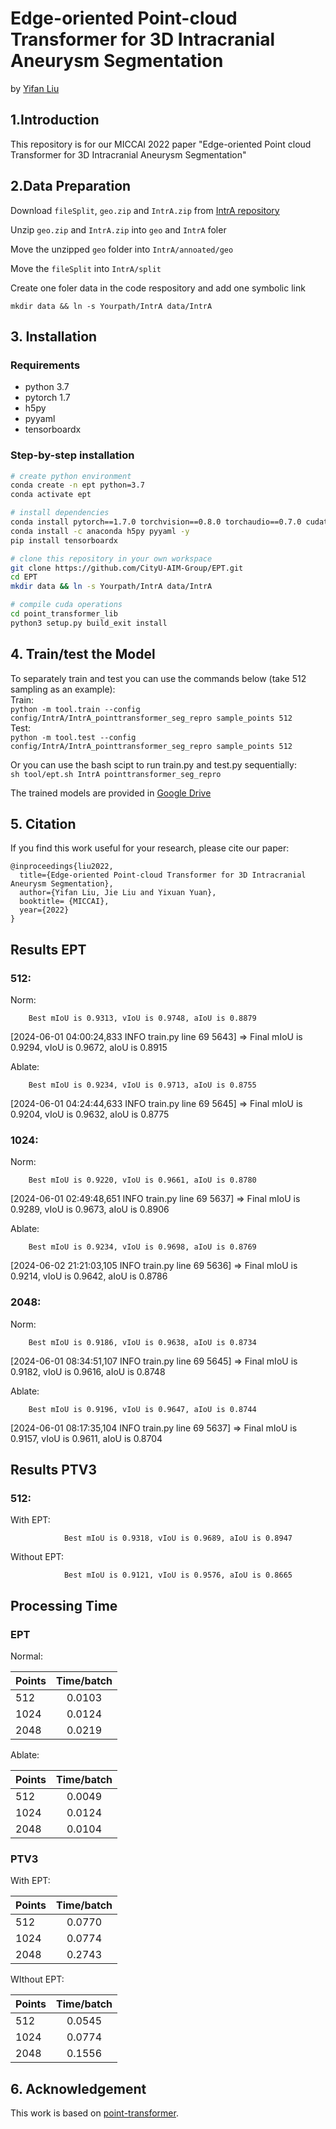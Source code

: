 # Edge-oriented Point-cloud Transformer for 3D Intracranial Aneurysm Segmentation
by [Yifan Liu](https://github.com/yifliu3)


## 1.Introduction
This repository is for our MICCAI 2022 paper "Edge-oriented Point cloud Transformer for 3D Intracranial Aneurysm Segmentation"  

## 2.Data Preparation
Download `fileSplit`, `geo.zip` and `IntrA.zip` from [IntrA repository](https://github.com/intra3d2019/IntrA)  

Unzip `geo.zip` and `IntrA.zip` into `geo` and `IntrA` foler  

Move the unzipped `geo` folder into `IntrA/annoated/geo`  

Move the `fileSplit` into `IntrA/split`
  
Create one foler data in the code respository and add one symbolic link  

`mkdir data && ln -s Yourpath/IntrA data/IntrA`

## 3. Installation
### Requirements
- python 3.7
- pytorch 1.7
- h5py
- pyyaml
- tensorboardx

### Step-by-step installation
```bash
# create python environment
conda create -n ept python=3.7
conda activate ept

# install dependencies
conda install pytorch==1.7.0 torchvision==0.8.0 torchaudio==0.7.0 cudatoolkit=10.1 -c pytorch
conda install -c anaconda h5py pyyaml -y
pip install tensorboardx

# clone this repository in your own workspace
git clone https://github.com/CityU-AIM-Group/EPT.git
cd EPT
mkdir data && ln -s Yourpath/IntrA data/IntrA

# compile cuda operations
cd point_transformer_lib
python3 setup.py build_exit install

```

## 4. Train/test the Model 
To separately train and test you can use the commands below (take 512 sampling as an example):  
Train:   
`python -m tool.train --config config/IntrA/IntrA_pointtransformer_seg_repro sample_points 512`  
Test:  
`python -m tool.test --config config/IntrA/IntrA_pointtransformer_seg_repro sample_points 512`  


Or you can use the bash scipt to run train.py and test.py sequentially:  
`sh tool/ept.sh IntrA pointtransformer_seg_repro`  

The trained models are provided in [Google Drive](https://drive.google.com/drive/folders/1wThn1dBmQk36-suSJOq5T8UJq3GPQ6QF?usp=sharing)

## 5. Citation
If you find this work useful for your research, please cite our paper:
```
@inproceedings{liu2022,
  title={Edge-oriented Point-cloud Transformer for 3D Intracranial Aneurysm Segmentation},
  author={Yifan Liu, Jie Liu and Yixuan Yuan},
  booktitle= {MICCAI},
  year={2022}
}
```

## Results EPT

### 512:

Norm:

        Best mIoU is 0.9313, vIoU is 0.9748, aIoU is 0.8879
[2024-06-01 04:00:24,833 INFO train.py line 69 5643] => Final mIoU is 0.9294, vIoU is 0.9672, aIoU is 0.8915

Ablate:

        Best mIoU is 0.9234, vIoU is 0.9713, aIoU is 0.8755
[2024-06-01 04:24:44,633 INFO train.py line 69 5645] => Final mIoU is 0.9204, vIoU is 0.9632, aIoU is 0.8775

### 1024:

Norm:

        Best mIoU is 0.9220, vIoU is 0.9661, aIoU is 0.8780
[2024-06-01 02:49:48,651 INFO train.py line 69 5637] => Final mIoU is 0.9289, vIoU is 0.9673, aIoU is 0.8906

Ablate:

        Best mIoU is 0.9234, vIoU is 0.9698, aIoU is 0.8769
[2024-06-02 21:21:03,105 INFO train.py line 69 5636] => Final mIoU is 0.9214, vIoU is 0.9642, aIoU is 0.8786


### 2048:

Norm:

        Best mIoU is 0.9186, vIoU is 0.9638, aIoU is 0.8734
[2024-06-01 08:34:51,107 INFO train.py line 69 5645] => Final mIoU is 0.9182, vIoU is 0.9616, aIoU is 0.8748

Ablate:

        Best mIoU is 0.9196, vIoU is 0.9647, aIoU is 0.8744
[2024-06-01 08:17:35,104 INFO train.py line 69 5637] => Final mIoU is 0.9157, vIoU is 0.9611, aIoU is 0.8704


## Results PTV3

### 512:

With EPT:

                Best mIoU is 0.9318, vIoU is 0.9689, aIoU is 0.8947

Without EPT:

                Best mIoU is 0.9121, vIoU is 0.9576, aIoU is 0.8665


## Processing Time

### EPT

Normal: 

| Points    | Time/batch |
| -------- | :-------: |
| 512  | 0.0103    |
| 1024 | 0.0124    |
| 2048 | 0.0219   |

Ablate: 

| Points    | Time/batch |
| -------- | :-------: |
| 512  | 0.0049   |
| 1024 | 0.0124    |
| 2048 | 0.0104   |


### PTV3

With EPT: 

| Points    | Time/batch |
| -------- | :-------: |
| 512  | 0.0770 |
| 1024 | 0.0774  |
| 2048 | 0.2743  |

WIthout EPT: 

| Points    | Time/batch |
| -------- | :-------: |
| 512  | 0.0545 |
| 1024 | 0.0774  |
| 2048 | 0.1556  |



## 6. Acknowledgement
This work is based on [point-transformer](https://github.com/POSTECH-CVLab/point-transformer).

